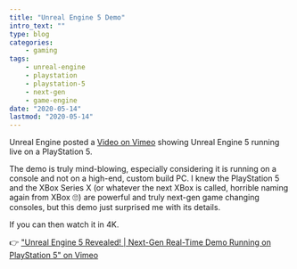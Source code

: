 ```yaml
---
title: "Unreal Engine 5 Demo"
intro_text: ""
type: blog
categories:
    - gaming
tags:
    - unreal-engine
    - playstation
    - playstation-5
    - next-gen
    - game-engine
date: "2020-05-14"
lastmod: "2020-05-14"
---
```


Unreal Engine posted a [Video on Vimeo](https://vimeo.com/417882964 "View Unreal Engine 5 demo video") showing Unreal Engine 5 running live on a PlayStation 5.

The demo is truly mind-blowing, especially considering it is running on a console and not on a high-end, custom build PC. I knew the PlayStation 5 and the XBox Series X (or whatever the next XBox is called, horrible naming again from XBox 🙄) are powerful and truly next-gen game changing consoles, but this demo just surprised me with its details.

If you can then watch it in 4K.

👉 ["Unreal Engine 5 Revealed! | Next-Gen Real-Time Demo Running on PlayStation 5" on Vimeo](https://vimeo.com/417882964) 